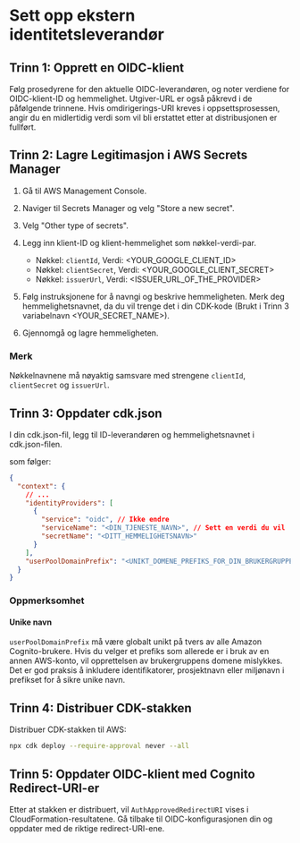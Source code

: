 # Sett opp ekstern identitetsleverandør

## Trinn 1: Opprett en OIDC-klient

Følg prosedyrene for den aktuelle OIDC-leverandøren, og noter verdiene for OIDC-klient-ID og hemmelighet. Utgiver-URL er også påkrevd i de påfølgende trinnene. Hvis omdirigerings-URI kreves i oppsettsprosessen, angir du en midlertidig verdi som vil bli erstattet etter at distribusjonen er fullført.

## Trinn 2: Lagre Legitimasjon i AWS Secrets Manager

1. Gå til AWS Management Console.
2. Naviger til Secrets Manager og velg "Store a new secret".
3. Velg "Other type of secrets".
4. Legg inn klient-ID og klient-hemmelighet som nøkkel-verdi-par.

   - Nøkkel: `clientId`, Verdi: <YOUR_GOOGLE_CLIENT_ID>
   - Nøkkel: `clientSecret`, Verdi: <YOUR_GOOGLE_CLIENT_SECRET>
   - Nøkkel: `issuerUrl`, Verdi: <ISSUER_URL_OF_THE_PROVIDER>

5. Følg instruksjonene for å navngi og beskrive hemmeligheten. Merk deg hemmelighetsnavnet, da du vil trenge det i din CDK-kode (Brukt i Trinn 3 variabelnavn <YOUR_SECRET_NAME>).
6. Gjennomgå og lagre hemmeligheten.

### Merk

Nøkkelnavnene må nøyaktig samsvare med strengene `clientId`, `clientSecret` og `issuerUrl`.

## Trinn 3: Oppdater cdk.json

I din cdk.json-fil, legg til ID-leverandøren og hemmelighetsnavnet i cdk.json-filen.

som følger:

```json
{
  "context": {
    // ...
    "identityProviders": [
      {
        "service": "oidc", // Ikke endre
        "serviceName": "<DIN_TJENESTE_NAVN>", // Sett en verdi du vil
        "secretName": "<DITT_HEMMELIGHETSNAVN>"
      }
    ],
    "userPoolDomainPrefix": "<UNIKT_DOMENE_PREFIKS_FOR_DIN_BRUKERGRUPPE>"
  }
}
```

### Oppmerksomhet

#### Unike navn

`userPoolDomainPrefix` må være globalt unikt på tvers av alle Amazon Cognito-brukere. Hvis du velger et prefiks som allerede er i bruk av en annen AWS-konto, vil opprettelsen av brukergruppens domene mislykkes. Det er god praksis å inkludere identifikatorer, prosjektnavn eller miljønavn i prefikset for å sikre unike navn.

## Trinn 4: Distribuer CDK-stakken

Distribuer CDK-stakken til AWS:

```sh
npx cdk deploy --require-approval never --all
```

## Trinn 5: Oppdater OIDC-klient med Cognito Redirect-URI-er

Etter at stakken er distribuert, vil `AuthApprovedRedirectURI` vises i CloudFormation-resultatene. Gå tilbake til OIDC-konfigurasjonen din og oppdater med de riktige redirect-URI-ene.